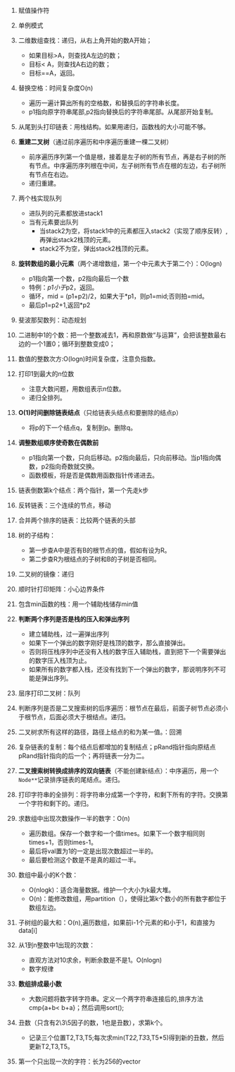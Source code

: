 1. 赋值操作符

2. 单例模式

3. 二维数组查找：递归，从右上角开始的数A开始；
	- 如果目标>A，则查找A左边的数；
	- 目标< A，则查找A右边的数；
	- 目标==A，返回。

4. 替换空格：时间复杂度O(n)
	- 遍历一遍计算出所有的空格数，和替换后的字符串长度。
	- p1指向原字符串尾部,p2指向替换后的字符串尾部。从尾部开始复制。

5. 从尾到头打印链表：用栈结构。如果用递归，函数栈的大小可能不够。

6. **重建二叉树**（通过前序遍历和中序遍历重建一棵二叉树）
	- 前序遍历序列第一个值是根，接着是左子树的所有节点，再是右子树的所有节点。中序遍历序列根在中间，左子树所有节点在根的左边，右子树所有节点在右边。
	- 递归重建。

7. 两个栈实现队列
	- 进队列的元素都放进stack1
	- 当有元素要出队列
		- 当stack2为空，将stack1中的元素都压入stack2（实现了顺序反转）,再弹出stack2栈顶的元素。
		- stack2不为空，弹出stack2栈顶的元素。

8. **旋转数组的最小元素**（两个递增数组，第一个中元素大于第二个）：O(logn)
	- p1指向第一个数，p2指向最后一个数
	- 特例：*p1小于*p2，返回。
	- 循环，mid = (p1+p2)/2，如果大于*p1，则p1=mid;否则拍=mid。
	- 最后p1=p2+1,返回*p2

9. 斐波那契数列：动态规划

10. 二进制中1的个数：把一个整数减去1，再和原数做“与运算”，会把该整数最右边的一个1置0；循环到整数变成0；

11. 数值的整数次方:O(logn)时间复杂度，注意负指数。

12. 打印1到最大的n位数
	- 注意大数问题，用数组表示n位数。
	- 递归全排列。

13. **O(1)时间删除链表结点**（只给链表头结点和要删除的结点p）
	- 将p的下一个结点q，复制到p。删除q。

14. **调整数组顺序使奇数在偶数前**
	- p1指向第一个数，只向后移动。p2指向最后，只向前移动。当p1指向偶数，p2指向奇数就交换。
	- 函数模板，将是否是偶数用函数指针传递进去。

15. 链表倒数第k个结点：两个指针，第一个先走k步

16. 反转链表：三个连续的节点，移动

17. 合并两个排序的链表：比较两个链表的头部

18. 树的子结构：
	- 第一步查A中是否有B的根节点的值，假如有设为R。
	- 第二步查R为根结点的子树和B的子树是否相同。

19. 二叉树的镜像：递归

20. 顺时针打印矩阵：小心边界条件

21. 包含min函数的栈：用一个辅助栈储存min值

22. **判断两个序列是否是栈的压入和弹出序列**
	- 建立辅助栈，过一遍弹出序列
	- 如果下一个弹出的数字刚好是栈顶的数字，那么直接弹出。
	- 否则将压栈序列中还没有入栈的数字压入辅助栈，直到把下一个需要弹出的数字压入栈顶为止。
	- 如果所有的数字都入栈，还没有找到下一个弹出的数字，那说明序列不可能是弹出序列。

23. 层序打印二叉树：队列

24. 判断序列是否是二叉搜索树的后序遍历：根节点在最后，前面子树节点必须小于根节点，后面必须大于根结点。递归。

25. 二叉树求所有这样的路径，路径上结点的和为某一值。：回溯

26. 复杂链表的复制：每个结点后都增加的复制结点；pRand指针指向原结点pRand指针指向的后一个；再将链表一分为二。

27. **二叉搜索树转换成排序的双向链表**（不能创建新结点）：中序遍历，用一个```Node**```记录排序链表的尾结点。递归。

28. 打印字符串的全排列：将字符串分成第一个字符，和剩下所有的字符。交换第一个字符和剩下的。递归。

29. 求数组中出现次数操作一半的数字：O(n)
	- 遍历数组。保存一个数字和一个值times。如果下一个数字相同则times+1，否则times-1。
	- 最后将val置为1的一定是出现次数超过一半的。
	- 最后要检测这个数是不是真的超过一半。

30. 数组中最小的K个数：
	- O(nlogk)：适合海量数据。维护一个大小为k最大堆。
	- O(n)：能修改数组，用partition（），使得比第k个数小的所有数字都位于数组左边。

31. 子树组的最大和：O(n),遍历数组，如果前i-1个元素的和小于1，和直接为data[i]

32. 从1到n整数中1出现的次数：
	- 直观方法对10求余，判断余数是不是1。O(nlogn)
	- 数字规律

33. **数组排成最小数**
	- 大数问题将数字转字符串。定义一个两字符串连接后的,排序方法cmp{a+b< b+a}；然后调用sort();

34. 丑数（只含有2\3\5因子的数，1也是丑数），求第k个。
	- 记录三个位置T2,T3,T5;每次求min(T2*2,T3*3,T5*5)得到新的丑数，然后更新T2,T3,T5。

35. 第一个只出现一次的字符：长为256的vector